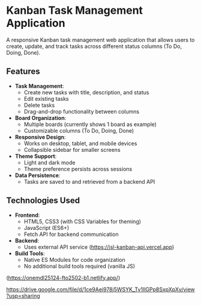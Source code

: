 # Kanban Task Management Application



A responsive Kanban task management web application that allows users to create, update, and track tasks across different status columns (To Do, Doing, Done).

## Features

- **Task Management**:
  - Create new tasks with title, description, and status
  - Edit existing tasks
  - Delete tasks
  - Drag-and-drop functionality between columns
- **Board Organization**:
  - Multiple boards (currently shows 1 board as example)
  - Customizable columns (To Do, Doing, Done)
- **Responsive Design**:
  - Works on desktop, tablet, and mobile devices
  - Collapsible sidebar for smaller screens
- **Theme Support**:
  - Light and dark mode
  - Theme preference persists across sessions
- **Data Persistence**:
  - Tasks are saved to and retrieved from a backend API

## Technologies Used

- **Frontend**:
  - HTML5, CSS3 (with CSS Variables for theming)
  - JavaScript (ES6+)
  - Fetch API for backend communication
- **Backend**:
  - Uses external API service (https://jsl-kanban-api.vercel.app)
- **Build Tools**:
  - Native ES Modules for code organization
  - No additional build tools required (vanilla JS)

(https://onemdl25124-fto2502-b1.netlify.app/)

https://drive.google.com/file/d/1ce9Aei978j5WSYK_Tv1IlGPp8SxpXpXy/view?usp=sharing